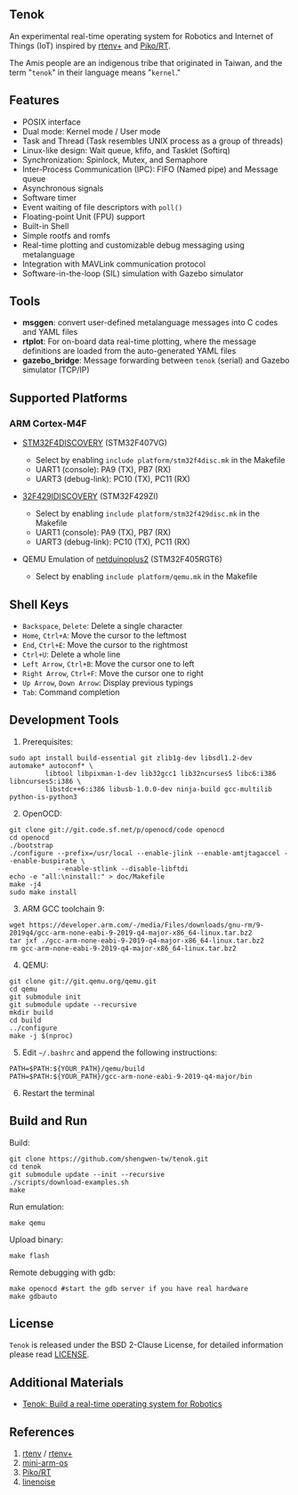 ## Tenok
An experimental real-time operating system for Robotics and Internet of Things (IoT) inspired by [rtenv+](https://github.com/embedded2014/rtenv-plus) and [Piko/RT](https://github.com/PikoRT/pikoRT).

The Amis people are an indigenous tribe that originated in Taiwan, and
the term "`tenok`" in their language means "`kernel`."

## Features

* POSIX interface
* Dual mode: Kernel mode / User mode
* Task and Thread (Task resembles UNIX process as a group of threads)
* Linux-like design: Wait queue, kfifo, and Tasklet (Softirq)
* Synchronization: Spinlock, Mutex, and Semaphore
* Inter-Process Communication (IPC): FIFO (Named pipe) and Message queue
* Asynchronous signals
* Software timer
* Event waiting of file descriptors with `poll()`
* Floating-point Unit (FPU) support
* Built-in Shell
* Simple rootfs and romfs
* Real-time plotting and customizable debug messaging using metalanguage
* Integration with MAVLink communication protocol
* Software-in-the-loop (SIL) simulation with Gazebo simulator

## Tools

* **msggen**: convert user-defined metalanguage messages into C codes and YAML files
* **rtplot**: For on-board data real-time plotting, where the message definitions are loaded from the auto-generated YAML files
* **gazebo_bridge**: Message forwarding between `tenok` (serial) and Gazebo simulator (TCP/IP)

## Supported Platforms

### ARM Cortex-M4F

* [STM32F4DISCOVERY](https://www.st.com/en/evaluation-tools/stm32f4discovery.html) (STM32F407VG)
  - Select by enabling `include platform/stm32f4disc.mk` in the Makefile
  - UART1 (console): PA9 (TX), PB7 (RX)
  - UART3 (debug-link): PC10 (TX), PC11 (RX)

* [32F429IDISCOVERY](https://www.st.com/en/evaluation-tools/32f429idiscovery.html) (STM32F429ZI)
  - Select by enabling `include platform/stm32f429disc.mk` in the Makefile
  - UART1 (console): PA9 (TX), PB7 (RX)
  - UART3 (debug-link): PC10 (TX), PC11 (RX)

* QEMU Emulation of [netduinoplus2](https://qemu.readthedocs.io/en/latest/system/arm/stm32.html) (STM32F405RGT6)
  - Select by enabling `include platform/qemu.mk` in the Makefile

## Shell Keys

* `Backspace`, `Delete`: Delete a single character
* `Home`, `Ctrl+A`: Move the cursor to the leftmost
* `End`, `Ctrl+E`: Move the cursor to the rightmost
* `Ctrl+U`: Delete a whole line
* `Left Arrow`, `Ctrl+B`: Move the cursor one to left
* `Right Arrow`, `Ctrl+F`: Move the cursor one to right
* `Up Arrow`, `Down Arrow`: Display previous typings
* `Tab`: Command completion

## Development Tools

1. Prerequisites:

```
sudo apt install build-essential git zlib1g-dev libsdl1.2-dev automake* autoconf* \
         libtool libpixman-1-dev lib32gcc1 lib32ncurses5 libc6:i386 libncurses5:i386 \
         libstdc++6:i386 libusb-1.0.0-dev ninja-build gcc-multilib python-is-python3
```

2. OpenOCD:

```
git clone git://git.code.sf.net/p/openocd/code openocd
cd openocd
./bootstrap
./configure --prefix=/usr/local --enable-jlink --enable-amtjtagaccel --enable-buspirate \
            --enable-stlink --disable-libftdi
echo -e "all:\ninstall:" > doc/Makefile
make -j4
sudo make install
```

3. ARM GCC toolchain 9:

```
wget https://developer.arm.com/-/media/Files/downloads/gnu-rm/9-2019q4/gcc-arm-none-eabi-9-2019-q4-major-x86_64-linux.tar.bz2
tar jxf ./gcc-arm-none-eabi-9-2019-q4-major-x86_64-linux.tar.bz2
rm gcc-arm-none-eabi-9-2019-q4-major-x86_64-linux.tar.bz2
```

4. QEMU:

```
git clone git://git.qemu.org/qemu.git
cd qemu
git submodule init
git submodule update --recursive
mkdir build
cd build
../configure
make -j $(nproc)
```

5. Edit `~/.bashrc` and append the following instructions:

```
PATH=$PATH:${YOUR_PATH}/qemu/build
PATH=$PATH:${YOUR_PATH}/gcc-arm-none-eabi-9-2019-q4-major/bin
```

6. Restart the terminal

## Build and Run

Build:

```
git clone https://github.com/shengwen-tw/tenok.git
cd tenok
git submodule update --init --recursive
./scripts/download-examples.sh
make
 ```
 
Run emulation:
 
```
make qemu
```
 
Upload binary:
 
```
make flash
```

Remote debugging with gdb:

```
make openocd #start the gdb server if you have real hardware
make gdbauto
```

## License

`Tenok` is released under the BSD 2-Clause License, for detailed information please read [LICENSE](https://github.com/shengwen-tw/neo-rtenv/blob/master/LICENSE).

## Additional Materials

* [Tenok: Build a real-time operating system for Robotics](https://drive.google.com/file/d/1p8YJVPVwFAEknMXPbXzjj0y0p5qcqT2T/view?fbclid=IwAR1kYbiMB8bbCdlgW6ffHRBong7hNtJ8uCeVU4Qi5HvZ3G3srwhKPasPLEg)

## References
1. [rtenv](https://github.com/embedded2014/rtenv) / [rtenv+](https://github.com/embedded2014/rtenv-plus)
2. [mini-arm-os](https://github.com/jserv/mini-arm-os)
3. [Piko/RT](https://github.com/PikoRT/pikoRT)
4. [linenoise](https://github.com/antirez/linenoise)

